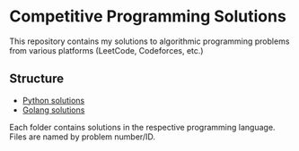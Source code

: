 # Competitive Programming Solutions

This repository contains my solutions to algorithmic programming problems from various platforms (LeetCode, Codeforces, etc.)

## Structure

- [Python solutions](/python)
- [Golang solutions](/golang)

Each folder contains solutions in the respective programming language. Files are named by problem number/ID.